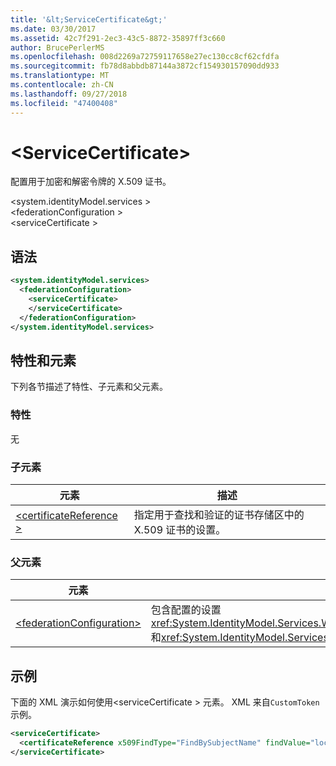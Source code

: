 ```yaml
---
title: '&lt;ServiceCertificate&gt;'
ms.date: 03/30/2017
ms.assetid: 42c7f291-2ec3-43c5-8872-35897ff3c660
author: BrucePerlerMS
ms.openlocfilehash: 008d2269a72759117658e27ec130cc8cf62cfdfa
ms.sourcegitcommit: fb78d8abbdb87144a3872cf154930157090dd933
ms.translationtype: MT
ms.contentlocale: zh-CN
ms.lasthandoff: 09/27/2018
ms.locfileid: "47400408"
---
```

# <a name="ltservicecertificategt"></a>&lt;ServiceCertificate&gt;
配置用于加密和解密令牌的 X.509 证书。  
  
 \<system.identityModel.services >  
\<federationConfiguration >  
\<serviceCertificate >  
  
## <a name="syntax"></a>语法  
  
```xml  
<system.identityModel.services>  
  <federationConfiguration>  
    <serviceCertificate>  
    </serviceCertificate>  
  </federationConfiguration>  
</system.identityModel.services>  
```  
  
## <a name="attributes-and-elements"></a>特性和元素  
 下列各节描述了特性、子元素和父元素。  
  
### <a name="attributes"></a>特性  
 无  
  
### <a name="child-elements"></a>子元素  
  
|元素|描述|  
|-------------|-----------------|  
|[\<certificateReference >](../../../../../docs/framework/configure-apps/file-schema/windows-identity-foundation/certificatereference.md)|指定用于查找和验证的证书存储区中的 X.509 证书的设置。|  
  
### <a name="parent-elements"></a>父元素  
  
|元素|描述|  
|-------------|-----------------|  
|[\<federationConfiguration>](../../../../../docs/framework/configure-apps/file-schema/windows-identity-foundation/federationconfiguration.md)|包含配置的设置<xref:System.IdentityModel.Services.WSFederationAuthenticationModule>(WSFAM) 和<xref:System.IdentityModel.Services.SessionAuthenticationModule>(SAM)。|  
  
## <a name="example"></a>示例  
 下面的 XML 演示如何使用\<serviceCertificate > 元素。 XML 来自`CustomToken`示例。  
  
```xml  
<serviceCertificate>  
  <certificateReference x509FindType="FindBySubjectName" findValue="localhost" storeLocation="LocalMachine" storeName="My"/>  
</serviceCertificate>  
```
